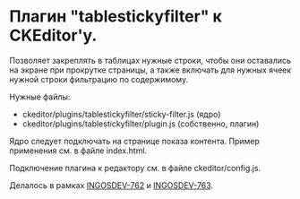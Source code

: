 # Плагин "tablestickyfilter" к CKEditor'у.

Позволяет закреплять в таблицах нужные строки, чтобы они оставались на экране при прокрутке страницы, а также включать для нужных ячеек нужной строки фильтрацию по содержимому.

Нужные файлы:

* ckeditor/plugins/tablestickyfilter/sticky-filter.js (ядро)
* ckeditor/plugins/tablestickyfilter/plugin.js (собственно, плагин)

Ядро следует подключать на странице показа контента. Пример применения см. в файле index.html.

Подключение плагина к редактору см. в файле ckeditor/config.js.

Делалось в рамках [INGOSDEV-762](https://emdev-limited.atlassian.net/browse/INGOSDEV-762) и [INGOSDEV-763](https://emdev-limited.atlassian.net/browse/INGOSDEV-763).
